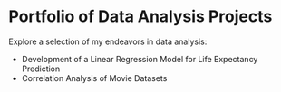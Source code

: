 # Portfolio of Data Analysis Projects

Explore a selection of my endeavors in data analysis:

- Development of a Linear Regression Model for Life Expectancy Prediction
- Correlation Analysis of Movie Datasets
